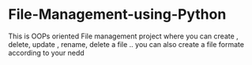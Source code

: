 # File-Management-using-Python
This is OOPs oriented File management project where you can create , delete, update , rename, delete a file .. you can also create a file formate according to your nedd
